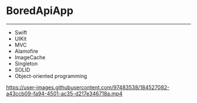 # BoredApiApp
____
* Swift 
* UIKit
* MVC 
* Alamofire
* ImageCache
* Singleton
* SOLID
* Object-oriented programming


https://user-images.githubusercontent.com/97483538/184527082-a43ccb09-fa94-4501-ac35-d217e346718a.mp4


